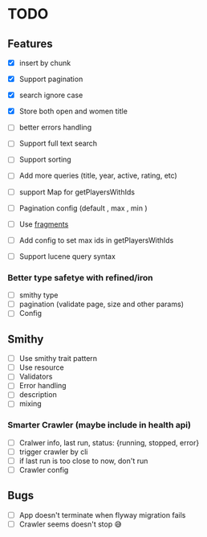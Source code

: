 # TODO

## Features

- [x] insert by chunk
- [x] Support pagination
- [x] search ignore case
- [x] Store both open and women title
- [ ] better errors handling
- [ ] Support full text search
- [ ] Support sorting
- [ ] Add more queries (title, year, active, rating, etc)
- [ ] support Map for getPlayersWithIds
- [ ] Pagination config (default , max , min )
- [ ] Use [fragments](https://typelevel.org/skunk/reference/Fragments.html)
- [ ] Add config to set max ids in getPlayersWithIds
- [ ] Support lucene query syntax


### Better type safetye with refined/iron

- [ ] smithy type
- [ ] pagination (validate page, size and other params)
- [ ] Config

## Smithy

- [ ] Use smithy trait pattern
- [ ] Use resource
- [ ] Validators
- [ ] Error handling
- [ ] description
- [ ] mixing

### Smarter Crawler (maybe include in health api)

- [ ] Cralwer info, last run, status: {running, stopped, error}
- [ ] trigger crawler by cli
- [ ] if last run is too close to now, don't run
- [ ] Crawler config

## Bugs

- [ ] App doesn't terminate when flyway migration fails
- [ ] Crawler seems doesn't stop :sweat_smile:
